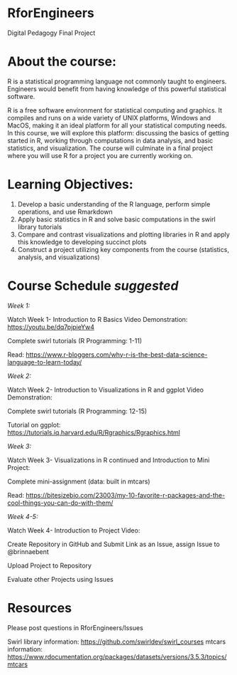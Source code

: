 # RforEngineers
Digital Pedagogy Final Project

About the course:
=================
R is a statistical programming language not commonly taught to engineers. Engineers would benefit from having knowledge of this powerful statistical software. 

R is a free software environment for statistical computing and graphics. It compiles and runs on a wide variety of UNIX platforms, Windows and MacOS, making it an ideal platform for all your statistical computing needs. In this course, we will explore this platform: discussing the basics of getting started in R, working through computations in data analysis, and basic statistics, and visualization. The course will culminate in a final project where you will use R for a project you are currently working on. 

Learning Objectives:
====================
1. Develop a basic understanding of the R language, perform simple operations, and use Rmarkdown
2. Apply basic statistics in R and solve basic computations in the swirl library tutorials
3. Compare and contrast visualizations and plotting libraries in R and apply this knowledge to developing succinct plots
4. Construct a project utilizing key components from the course (statistics, analysis, and visualizations)

Course Schedule *suggested*
===========================

*Week 1:* 


Watch Week 1- Introduction to R Basics Video Demonstration: https://youtu.be/dq7pjpieYw4

Complete swirl tutorials (R Programming: 1-11)

Read: https://www.r-bloggers.com/why-r-is-the-best-data-science-language-to-learn-today/


*Week 2:*


Watch Week 2- Introduction to Visualizations in R and ggplot Video Demonstration:

Complete swirl tutorials (R Programming: 12-15)

Tutorial on ggplot: https://tutorials.iq.harvard.edu/R/Rgraphics/Rgraphics.html



*Week 3:*


Watch Week 3- Visualizations in R continued and Introduction to Mini Project:

Complete mini-assignment (data: built in mtcars)

Read: https://bitesizebio.com/23003/my-10-favorite-r-packages-and-the-cool-things-you-can-do-with-them/


*Week 4-5:*


Watch Week 4- Introduction to Project Video:

Create Repository in GitHub and Submit Link as an Issue, assign Issue to @brinnaebent

Upload Project to Repository

Evaluate other Projects using Issues

Resources
=========
Please post questions in RforEngineers/Issues

Swirl library information: https://github.com/swirldev/swirl_courses
mtcars information: https://www.rdocumentation.org/packages/datasets/versions/3.5.3/topics/mtcars
